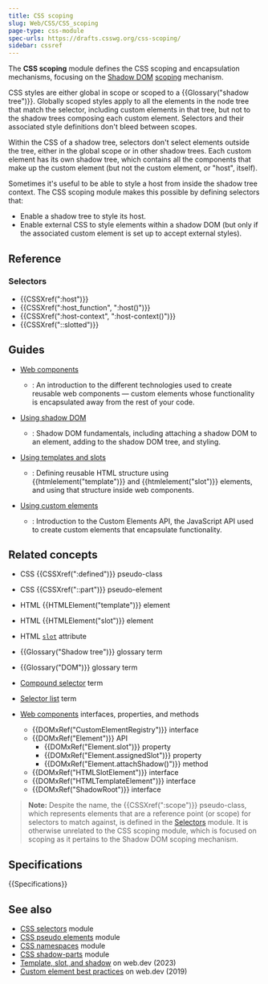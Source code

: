 ```yaml
---
title: CSS scoping
slug: Web/CSS/CSS_scoping
page-type: css-module
spec-urls: https://drafts.csswg.org/css-scoping/
sidebar: cssref
---
```



The **CSS scoping** module defines the CSS scoping and encapsulation mechanisms, focusing on the [Shadow DOM](/en-US/docs/Web/API/Web_components/Using_shadow_DOM) [scoping](https://css.oddbird.net/scope/) mechanism.

CSS styles are either global in scope or scoped to a {{Glossary("shadow tree")}}. Globally scoped styles apply to all the elements in the node tree that match the selector, including custom elements in that tree, but not to the shadow trees composing each custom element. Selectors and their associated style definitions don't bleed between scopes.

Within the CSS of a shadow tree, selectors don't select elements outside the tree, either in the global scope or in other shadow trees. Each custom element has its own shadow tree, which contains all the components that make up the custom element (but not the custom element, or "host", itself).

Sometimes it's useful to be able to style a host from inside the shadow tree context. The CSS scoping module makes this possible by defining selectors that:

- Enable a shadow tree to style its host.
- Enable external CSS to style elements within a shadow DOM (but only if the associated custom element is set up to accept external styles).

## Reference

### Selectors

- {{CSSXref(":host")}}
- {{CSSXref(":host_function", ":host()")}}
- {{CSSXref(":host-context", ":host-context()")}}
- {{CSSXref("::slotted")}}

## Guides

- [Web components](/en-US/docs/Web/API/Web_components)

  - : An introduction to the different technologies used to create reusable web components — custom elements whose functionality is encapsulated away from the rest of your code.

- [Using shadow DOM](/en-US/docs/Web/API/Web_components/Using_shadow_DOM)

  - : Shadow DOM fundamentals, including attaching a shadow DOM to an element, adding to the shadow DOM tree, and styling.

- [Using templates and slots](/en-US/docs/Web/API/Web_components/Using_templates_and_slots)

  - : Defining reusable HTML structure using {{htmlelement("template")}} and {{htmlelement("slot")}} elements, and using that structure inside web components.

- [Using custom elements](/en-US/docs/Web/API/Web_components/Using_custom_elements)

  - : Introduction to the Custom Elements API, the JavaScript API used to create custom elements that encapsulate functionality.

## Related concepts

- CSS {{CSSXref(":defined")}} pseudo-class
- CSS {{CSSXref("::part")}} pseudo-element

- HTML {{HTMLElement("template")}} element
- HTML {{HTMLElement("slot")}} element
- HTML [`slot`](/en-US/docs/Web/HTML/Global_attributes/slot) attribute

- {{Glossary("Shadow tree")}} glossary term
- {{Glossary("DOM")}} glossary term
- [Compound selector](/en-US/docs/Web/CSS/CSS_selectors/Selector_structure#compound_selector) term
- [Selector list](/en-US/docs/Web/CSS/Selector_list) term

- [Web components](/en-US/docs/Web/API/Web_components) interfaces, properties, and methods
  - {{DOMxRef("CustomElementRegistry")}} interface
  - {{DOMxRef("Element")}} API
    - {{DOMxRef("Element.slot")}} property
    - {{DOMxRef("Element.assignedSlot")}} property
    - {{DOMxRef("Element.attachShadow()")}} method
  - {{DOMxRef("HTMLSlotElement")}} interface
  - {{DOMxRef("HTMLTemplateElement")}} interface
  - {{DOMxRef("ShadowRoot")}} interface

> **Note:** Despite the name, the {{CSSXref(":scope")}} pseudo-class, which represents elements that are a reference point (or scope) for selectors to match against, is defined in the [Selectors](/en-US/docs/Web/CSS/CSS_selectors) module. It is otherwise unrelated to the CSS scoping module, which is focused on scoping as it pertains to the Shadow DOM scoping mechanism.

## Specifications

{{Specifications}}

## See also

- [CSS selectors](/en-US/docs/Web/CSS/CSS_selectors) module
- [CSS pseudo elements](/en-US/docs/Web/CSS/CSS_pseudo-elements) module
- [CSS namespaces](/en-US/docs/Web/CSS/CSS_namespaces) module
- [CSS shadow-parts](/en-US/docs/Web/CSS/CSS_shadow_parts) module
- [Template, slot, and shadow](https://web.dev/learn/html/template/) on web.dev (2023)
- [Custom element best practices](https://web.dev/articles/custom-elements-best-practices) on web.dev (2019)
